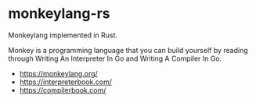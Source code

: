 # monkeylang-rs
Monkeylang implemented in Rust.

Monkey is a programming language that you can build yourself by reading through Writing An Interpreter In Go and Writing A Compiler In Go.
- https://monkeylang.org/
- https://interpreterbook.com/
- https://compilerbook.com/
